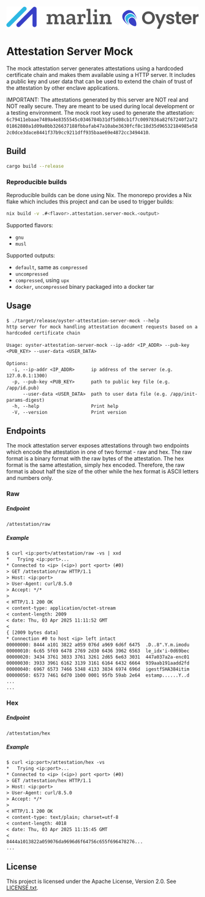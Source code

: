 ![Marlin Oyster Logo](./logo.svg)

# Attestation Server Mock

The mock attestation server generates attestations using a hardcoded certificate chain and makes them available using a HTTP server. It includes a public key and user data that can be used to extend the chain of trust of the attestation by other enclave applications.

IMPORTANT: The attestations generated by this server are NOT real and NOT really secure. They are meant to be used during local development or a testing environment. The mock root key used to generate the attestation: `6c79411ebaae7489a4e8355545c0346784b31df5d08cb1f7c0097836a82f67240f2a7201862880a1d09a0bb326637188fbbafab47a10abe3630fcf8c18d35d96532184985e582c0dce3dace8441f37b9cc9211dff935baae69e4872cc3494410`.

## Build

```bash
cargo build --release
```

### Reproducible builds

Reproducible builds can be done using Nix. The monorepo provides a Nix flake which includes this project and can be used to trigger builds:

```bash
nix build -v .#<flavor>.attestation.server-mock.<output>
```

Supported flavors:
- `gnu`
- `musl`

Supported outputs:
- `default`, same as `compressed`
- `uncompressed`
- `compressed`, using `upx`
- `docker`, `uncompressed` binary packaged into a docker tar

## Usage

```
$ ./target/release/oyster-attestation-server-mock --help
http server for mock handling attestation document requests based on a hardcoded certificate chain

Usage: oyster-attestation-server-mock --ip-addr <IP_ADDR> --pub-key <PUB_KEY> --user-data <USER_DATA>

Options:
  -i, --ip-addr <IP_ADDR>      ip address of the server (e.g. 127.0.0.1:1300)
  -p, --pub-key <PUB_KEY>      path to public key file (e.g. /app/id.pub)
      --user-data <USER_DATA>  path to user data file (e.g. /app/init-params-digest)
  -h, --help                   Print help
  -V, --version                Print version
```

## Endpoints

The mock attestation server exposes attestations through two endpoints which encode the attestation in one of two format - raw and hex. The raw format is a binary format with the raw bytes of the attestation. The hex format is the same attestation, simply hex encoded. Therefore, the raw format is about half the size of the other while the hex format is ASCII letters and numbers only.

### Raw

##### Endpoint

`/attestation/raw`

##### Example

```
$ curl <ip:port>/attestation/raw -vs | xxd
*   Trying <ip:port>...
* Connected to <ip> (<ip>) port <port> (#0)
> GET /attestation/raw HTTP/1.1
> Host: <ip:port>
> User-Agent: curl/8.5.0
> Accept: */*
> 
< HTTP/1.1 200 OK
< content-type: application/octet-stream
< content-length: 2009
< date: Thu, 03 Apr 2025 11:11:52 GMT
< 
{ [2009 bytes data]
* Connection #0 to host <ip> left intact
00000000: 8444 a101 3822 a059 076d a969 6d6f 6475  .D..8".Y.m.imodu
00000010: 6c65 5f69 6478 2769 2d30 6436 3962 6563  le_idx'i-0d69bec
00000020: 3434 3761 3033 3761 3261 2d65 6e63 3031  447a037a2a-enc01
00000030: 3933 3961 6162 3139 3161 6164 6432 6664  939aab191aadd2fd
00000040: 6967 6573 7466 5348 4133 3834 6974 696d  igestfSHA384itim
00000050: 6573 7461 6d70 1b00 0001 95fb 59ab 2e64  estamp......Y..d
...
...
```

### Hex

##### Endpoint

`/attestation/hex`

##### Example

```
$ curl <ip:port>/attestation/hex -vs
*   Trying <ip:port>...
* Connected to <ip> (<ip>) port <port> (#0)
> GET /attestation/hex HTTP/1.1
> Host: <ip:port>
> User-Agent: curl/8.5.0
> Accept: */*
> 
< HTTP/1.1 200 OK
< content-type: text/plain; charset=utf-8
< content-length: 4018
< date: Thu, 03 Apr 2025 11:15:45 GMT
< 
8444a1013822a059076da9696d6f64756c655f696478276...
...
```

## License

This project is licensed under the Apache License, Version 2.0. See [LICENSE.txt](./LICENSE.txt).

